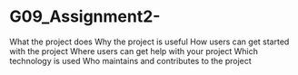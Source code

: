 # G09_Assignment2-
What the project does
Why the project is useful
How users can get started with the project
Where users can get help with your project
Which technology is used
Who maintains and contributes to the project
